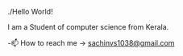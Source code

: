 ./Hello World!

I am a Student of computer science from Kerala.

-📫 How to reach me -> sachinvs1038@gmail.com


<!---
sachin-vs/sachin-vs is a ✨ special ✨ repository because its `README.md` (this file) appears on your GitHub profile.
You can click the Preview link to take a look at your changes.
--->
